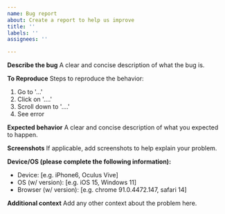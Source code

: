 ```yaml
---
name: Bug report
about: Create a report to help us improve
title: ''
labels: ''
assignees: ''

---
```


**Describe the bug**
A clear and concise description of what the bug is.

**To Reproduce**
Steps to reproduce the behavior:
1. Go to '...'
2. Click on '....'
3. Scroll down to '....'
4. See error

**Expected behavior**
A clear and concise description of what you expected to happen.

**Screenshots**
If applicable, add screenshots to help explain your problem.

**Device/OS (please complete the following information):**
 - Device: [e.g. iPhone6, Oculus Vive]
 - OS (w/ version): [e.g. iOS 15, Windows 11]
 - Browser (w/ version): [e.g. chrome  91.0.4472.147, safari 14]

**Additional context**
Add any other context about the problem here.
